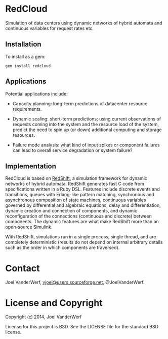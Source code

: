 RedCloud
========

Simulation of data centers using dynamic networks of hybrid automata and continuous variables for request rates etc.

Installation
------------

To install as a gem:

    gem install redcloud

Applications
------------

Potential applications include:

* Capacity planning: long-term predictions of datacenter resource requirements.

* Dynamic scaling: short-term predictions; using current observations of requests coming into the system and the resource load of the system, predict the need to spin up (or down) additional computing and storage resources.

* Failure mode analysis: what kind of input spikes or component failures can lead to overall service degradation or system failure?

Implementation
--------------

RedCloud is based on [RedShift](https://github.com/vjoel/redshift), a simulation framework for dynamic networks of hybrid automata. RedShift generates fast C code from specifications written in a Ruby DSL. Features include discrete events and transitions, queues with Erlang-like pattern matching, synchronous and asynchronous composition of state machines, continuous variables governed by differential and algebraic equations, delay and differentiation, dynamic creation and connection of components, and dynamic reconfiguration of the connections (continuous and discrete) between components. The dynamic features are what make RedShift more than an open-source Simulink.

With RedShift, simulations run in a single process, single thread, and are completely deterministic (results do not depend on internal arbitrary details such as the order in which components are traversed).

Contact
=======

Joel VanderWerf, vjoel@users.sourceforge.net, @JoelVanderWerf.

License and Copyright
========

Copyright (c) 2014, Joel VanderWerf

License for this project is BSD. See the LICENSE file for the standard BSD license.
